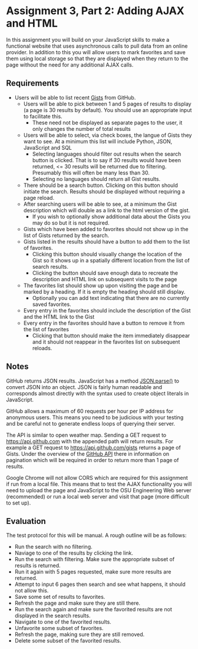 Assignment 3, Part 2: Adding AJAX and HTML
==========================================
In this assignment you will build on your JavaScript skills to make a functional website that uses asynchronous calls to pull data from an online provider. In addition to this you will allow users to mark favorites and save them using local storage so that they are displayed when they return to the page without the need for any additional AJAX calls.

Requirements
------------
- Users will be able to list recent [Gists](https://developer.github.com/v3/gists/#list-gists) from GitHub.
  - Users will be able to pick between 1 and 5 pages of results to display (a page is 30 results by default). You should use an appropriate input to facilitate this.
    - These need not be displayed as separate pages to the user, it only changes the number of total results
  - Users will be able to select, via check boxes, the langue of Gists they want to see. At a minimum this list will include Python, JSON, JavaScript and SQL
    - Selecting languages should filter out results when the search button is clicked. That is to say if 30 results would have been returned, <= 30 results will be returned due to filtering. Presumably this will often be many less than 30.
    - Selecting no languages should return all Gist results.
  - There should be a search button. Clicking on this button should initiate the search. Results should be displayed without requiring a page reload.
  - After searching users will be able to see, at a minimum the Gist description which will double as a link to the html version of the gist.
    - If you wish to optionally show additional data about the Gists you may do so but it is not required.
  - Gists which have been added to favorites should not show up in the list of Gists returned by the search.
  - Gists listed in the results should have a button to add them to the list of favorites.
    - Clicking this button should visually change the location of the Gist so it shows up in a spatially different location from the list of search results.
    - Clicking the button should save enough data to recreate the description and HTML link on subsequent visits to the page
  - The favorites list should show up upon visiting the page and be marked by a heading. If it is empty the heading should still display.
    - Optionally you can add text indicating that there are no currently saved favorites.
  - Every entry in the favorites should include the description of the Gist and the HTML link to the Gist
  - Every entry in the favorites should have a button to remove it from the list of favorites
    - Clicking that button should make the item immediately disappear and it should not reappear in the favorites list on subsequent reloads.
    
Notes
-----
GitHub returns JSON results. JavaScript has a method [JSON.parse()](https://developer.mozilla.org/en-US/docs/Web/JavaScript/Reference/Global_Objects/JSON/parse) to convert JSON into an object. JSON is fairly human readable and corresponds almost directly with the syntax used to create object literals in JavaScript.

GitHub allows a maximum of 60 requests per hour per IP address for anonymous users. This means you need to be judicious with your testing and be careful not to generate endless loops of querying their server.

The API is similar to open weather map. Sending a GET request to https://api.github.com with the appended path will return results. For example a GET request to https://api.github.com/gists returns a page of Gists. Under the overview of the [GitHub API](https://developer.github.com/v3/) there in information on pagination which will be required in order to return more than 1 page of results.

Google Chrome will not allow CORS which are required for this assignment if run from a local file. This means that to test the AJAX functionality you will need to upload the page and JavaScript to the OSU Engineering Web server (recommended) or run a local web server and visit that page (more difficult to set up).
  
Evaluation
----------
The test protocol for this will be manual. A rough outline will be as follows:
- Run the search with no filtering.
- Naviage to one of the results by clicking the link.
- Run the search with filtering. Make sure the appropriate subset of results is returned.
- Run it again with 5 pages requested, make sure more results are returned.
- Attempt to input 6 pages then search and see what happens, it should not allow this.
- Save some set of results to favorites.
- Refresh the page and make sure they are still there.
- Run the search again and make sure the favorited results are not displayed in the search results.
- Navigate to one of the favorited results.
- Unfavorite some subset of favorites.
- Refresh the page, making sure they are still removed.
- Delete some subset of the favorited results.
